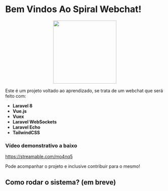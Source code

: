 # Bem Vindos Ao Spiral Webchat!

<div style="text-align:center"><img src="https://www.flaticon.com/svg/static/icons/svg/137/137099.svg" height="200px" width="200px"/></div>

Este é um projeto voltado ao aprendizado, se trata de um webchat que será feito com: 
- **Laravel 8**
- **Vue.js**
- **Vuex**
- **Laravel WebSockets**
- **Laravel Echo**
- **TailwindCSS**

### Vídeo demonstrativo a baixo

https://streamable.com/mo4nq5

Pode acompanhar o projeto e inclusive contribuir para o mesmo!

## Como rodar o sistema? (em breve)

